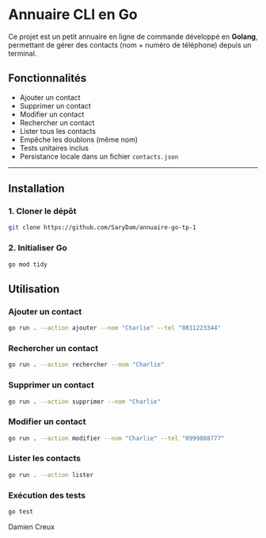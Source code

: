 # Annuaire CLI en Go

Ce projet est un petit annuaire en ligne de commande développé en **Golang**, permettant de gérer des contacts (nom + numéro de téléphone) depuis un terminal.

## Fonctionnalités

-  Ajouter un contact
-  Supprimer un contact
-  Modifier un contact
-  Rechercher un contact
-  Lister tous les contacts
-  Empêche les doublons (même nom)
-  Tests unitaires inclus
-  Persistance locale dans un fichier `contacts.json`

---

## Installation

### 1. Cloner le dépôt

```bash
git clone https://github.com/SaryDam/annuaire-go-tp-1
```
### 2. Initialiser Go

```bash
go mod tidy
```

## Utilisation

### Ajouter un contact

```bash
go run . --action ajouter --nom "Charlie" --tel "0811223344"
```

### Rechercher un contact

```bash
go run . --action rechercher --nom "Charlie"
```

### Supprimer un contact

```bash
go run . --action supprimer --nom "Charlie"
```

### Modifier un contact

```bash
go run . --action modifier --nom "Charlie" --tel "0999888777"
```

### Lister les contacts

```bash
go run . --action lister
```

### Exécution des tests

```bash
go test
```

Damien Creux